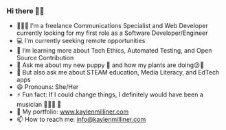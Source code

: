 ### Hi there 👋🏾
- 👩🏾‍💻 I’m a freelance Communications Specialist and Web Developer currently looking for my first role as a Software Developer/Engineer
- 💻 I'm currently seeking remote opportunities
- 🌱 I’m learning more about Tech Ethics, Automated Testing, and Open Source Contribution
- 💬 Ask me about my new puppy 🐶 and how my plants are doing😜🌺
- 💬 But also ask me about STEAM education, Media Literacy, and EdTech apps 
- 😄 Pronouns: She/Her
- ⚡ Fun fact: If I could change things, I definitely would have been a musician 👩🏾‍🎤 🎸
- 📓 My portfolio: www.kaylenmilliner.com
- 📫 How to reach me: info@kaylenmilliner.com
